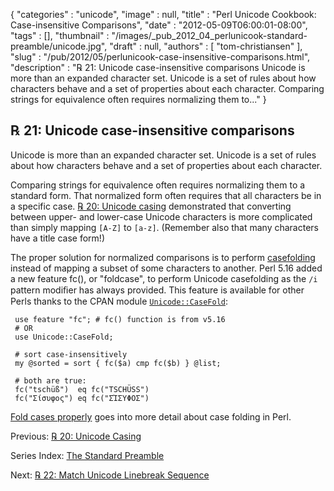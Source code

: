 {
   "categories" : "unicode",
   "image" : null,
   "title" : "Perl Unicode Cookbook: Case-insensitive Comparisons",
   "date" : "2012-05-09T06:00:01-08:00",
   "tags" : [],
   "thumbnail" : "/images/_pub_2012_04_perlunicook-standard-preamble/unicode.jpg",
   "draft" : null,
   "authors" : [
      "tom-christiansen"
   ],
   "slug" : "/pub/2012/05/perlunicook-case-insensitive-comparisons.html",
   "description" : "℞ 21: Unicode case-insensitive comparisons Unicode is more than an expanded character set. Unicode is a set of rules about how characters behave and a set of properties about each character. Comparing strings for equivalence often requires normalizing them to..."
}



℞ 21: Unicode case-insensitive comparisons
------------------------------------------

Unicode is more than an expanded character set. Unicode is a set of rules about how characters behave and a set of properties about each character.

Comparing strings for equivalence often requires normalizing them to a standard form. That normalized form often requires that all characters be in a specific case. [℞ 20: Unicode casing](/pub/2012/05/perl-unicook-unicode-casing.html) demonstrated that converting between upper- and lower-case Unicode characters is more complicated than simply mapping `[A-Z]` to `[a-z]`. (Remember also that many characters have a title case form!)

The proper solution for normalized comparisons is to perform [casefolding](http://www.w3.org/International/wiki/Case_folding) instead of mapping a subset of some characters to another. Perl 5.16 added a new feature fc(), or "foldcase", to perform Unicode casefolding as the `/i` pattern modiﬁer has always provided. This feature is available for other Perls thanks to the CPAN module [`Unicode::CaseFold`](http://search.cpan.org/perldoc?Unicode::CaseFold):

     use feature "fc"; # fc() function is from v5.16
     # OR
     use Unicode::CaseFold;

     # sort case-insensitively
     my @sorted = sort { fc($a) cmp fc($b) } @list;

     # both are true:
     fc("tschüß")  eq fc("TSCHÜSS")
     fc("Σίσυφος") eq fc("ΣΊΣΥΦΟΣ")

[Fold cases properly](http://www.effectiveperlprogramming.com/blog/1507) goes into more detail about case folding in Perl.

Previous: [℞ 20: Unicode Casing](/pub/2012/05/perl-unicook-unicode-casing.html)

Series Index: [The Standard Preamble](/pub/2012/04/perlunicook-standard-preamble.html)

Next: [℞ 22: Match Unicode Linebreak Sequence](/pub/2012/05/perlunicook-match-unicode-linebreak-sequence.html)
